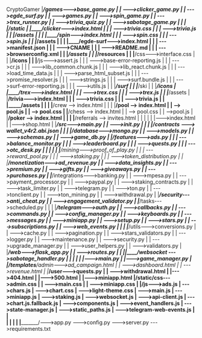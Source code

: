 CryptoGamer 
|______________/games--->base_game.py
|               |     --->clicker_game.py
|               |     --->egde_surf.py
|               |     --->games.py
|               |     --->spin_game.py
|               |     --->trex_runner.py
|               |     --->trivia_quiz.py
|               |     --->sabotage_game.py
|               | 
|               |______/static
|                         |____/clicker--->index.html
|                         |        |    --->trivia.css
|                         |        |    --->trivia.js
|                         |        |_____/assets
|                         |
|                         |____/spin--->index.html
|                         |        |    --->spin.css
|                         |        |    --->spin.js
|                         |        |_____/assets
|                         |
|                         |____/egde-surf--->index.html
|                         |        |     --->manifest.json
|                         |        |     --->CNAME
|                         |        |     --->README.md
|                         |        |     --->browserconfig.xml
|                         |        |_____/assets
|                         |        |_____/resources
|                         |               |__/css--->interface.css
|                         |               |__/icons
|                         |               |__/js--->assert.js
|                         |               |      --->base-error-reporting.js
|                         |               |      --->cr.js
|                         |               |      --->lib_common.chunk.js
|                         |               |      --->lib_react.chunk.js
|                         |               |      --->load_time_data.js
|                         |               |      --->parse_html_subset.js
|                         |               |      --->promise_resolver.js
|                         |               |      --->strings.js
|                         |               |      --->surf.bundle.js
|                         |               |      --->surf-error-reporting.js
|                         |               |      --->utils.js
|                         |               |_____/surf
|                         |               |_____/ski
|                         |               |_____/icons
|                         |____/trex--->index.html
|                         |         |  --->trex.css
|                         |         |  --->trex.js
|                         |         |_____/assets
|                         |____/trivia--->index.html
|                         |         |  --->trivia.css
|                         |         |  --->trivia.js
|                         |         |_____/assets
|                         |
|                         |____/crew --> index.html
|                         |
|                         |____/pool --> index.html
|                         |           --> pool.js
|                         |           --> pool.css
|                         |____/chess --> index.html
|                         |           --> pool.css
|                         |           -->pool.js
|                         |____/poker --> index.html
|                         |
|                         |____/referrals --> invites.html
|                         | 
|                         |
|                         |--->index.html
|                         |--->shop.html
|
|_______________/src--->main.py
|              |      --->__init__.py
|              |
|              |____/contracts ---> wallet_v4r2.abi.json
|              |
|              |___/database--->mongo.py
|              |             --->models.py
|              |             --->schemas.py
|              |             --->game_db.py
|              |___/features--->ads.py
|              |         |    --->balance_monitor.py
|              |         |    --->leaderboard.py
|              |         |    --->quests.py
|              |         |    --->otc_desk.py
|              |         |
|              |         |____/mining--->proof_of_play.py
|              |          |            --->reward_pool.py
|              |          |            --->staking.py
|              |          |            --->token_distribution.py
|              |          |____/monetization--->ad_revenue.py
|              |                            --->data_insights.py
|              |                            --->premium.py
|              |                            --->gifts.py
|              |                            --->giveaways.py
|              |                            --->purchases.py
|              |___/integrations--->banking.py
|              |                 --->mpesa.py
|              |                 --->payment_processor.py
|              |                 --->paypal.py
|              |                 --->staking_contracts.py
|              |                 --->task_limiter.py
|              |                 --->telegram.py
|              |                 --->ton.py
|              |                 --->tonclient.py
|              |                 --->ton_mining.py
|              |                 --->withdrawal.py
|              |___/security--->anti_cheat.py
|              |            --->engagement_validator.py
|              |___/tasks--->scheduled.py
|              |
|              |___/telegram--->auth.py
|              |             --->callbacks.py
|              |             --->commands.py
|              |             --->config_manager.py
|              |             --->keyboards.py
|              |             --->messages.py
|              |             --->miniapp.py
|              |             --->setup.py
|              |             --->stars.py
|              |             --->subscriptions.py
|              |             --->web_events.py
|              |
|              |___/utils--->conversions.py
|              |          --->cache.py
|              |          --->pagination.py
|              |          --->stars_validators.py
|              |          --->logger.py
|              |          --->maintenance.py
|              |          --->security.py
|              |          --->upgrade_manager.py
|              |          --->user_helpers.py
|              |          --->validators.py
|              |___/web--->flask_app.py
|              |        --->routes.py
|              |
|______________|____/websocket --->sabotage_handler.py
|              |
|              |
|              |--->main.py
|              |--->game_manager.py
|
|______________/templates__/admin--->ad_campaign.html
|                      |          --->dashboard.html
|                      |          --->revenue.html
|                      |___/user--->quests.py
|                      |         --->withdrawal.html
|                      |--->404.html
|                      |--->500.html
|                      |--->miniapp.html
|______________/static__/css--->admin.css
|                     |       --->main.css
|                     |       --->miniapp.css
|                     |__/js--->ads.js
|                           --->chars.js
|                           --->chart.css
|                           --->light-theme.css
|                           --->main.js
|                           --->miniapp.js
|                           --->staking.js
|                           --->websocket.js
|                           --->api-client.js
|                           --->chart.js.fallback.js
|                           --->components.js
|                           --->event_handlers.js
|                           --->state-manager.js
|                           --->static_paths.js
|                           --->telegram-web-events.js
|                           
|  
|
|
|
|
|_______________/--->app.py
                 --->config.py
                 --->server.py
                 --->requirements.txt
                        
            
            


                    
                         

                                    
